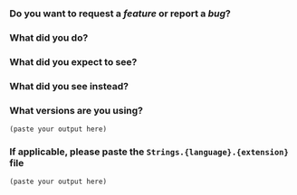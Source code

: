 ### Do you want to request a *feature* or report a *bug*?

### What did you do?

<!--

HOW TO WRITE A GOOD ISSUE?

- Respect the issue template as more as possible.
- The title must be short and descriptive.
- Explain the conditions which led you to write this issue: the context.
- The context should lead to something, an idea or a problem that you’re facing.
- Remain clear and concise.
- Format your messages to help the reader focus on what matters and understand the structure of your message, use Markdown syntax https://help.github.com/articles/github-flavored-markdown

-->

### What did you expect to see?



### What did you see instead?



### What versions are you using?

```
(paste your output here)
```

### If applicable, please paste the `Strings.{language}.{extension}` file

```
(paste your output here)
```